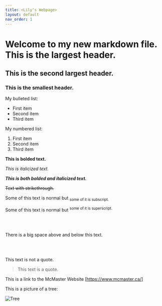 ```yaml
---
title: <Lily's Webpage>
layout: default
nav_order: 1
---
```


# Welcome to my new markdown file. This is the largest header.

## This is the second largest header.

### This is the smallest header.

My bulleted list:
- First item
- Second item
- Third item

My numbered list:
1. First item
2. Second item
3. Third item

**This is bolded text.**

*This is italicized text.*

***This is both bolded and italicized text.***

~~Text with strikethrough.~~

Some of this text is normal but <sub> some of it is subscript. <sub>

Some of this text is normal but <sup> some of it is superscript. <sup>

<br>
<br>

There is a big space above and below this text.
  
<br>
<br>


This text is not a quote.
> This text is a quote.

This is a link to the McMaster Website [https://www.mcmaster.ca/]

This is a picture of a tree:

![Tree](https://upload.wikimedia.org/wikipedia/commons/thumb/e/eb/Ash_Tree_-_geograph.org.uk_-_590710.jpg/220px-Ash_Tree_-_geograph.org.uk_-_590710.jpg)

